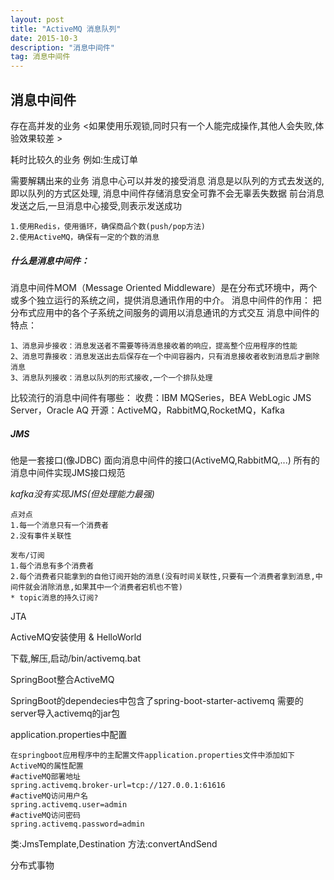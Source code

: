 ```yaml
---
layout: post
title: "ActiveMQ 消息队列"
date: 2015-10-3
description: "消息中间件"
tag: 消息中间件
---
```


## 消息中间件
存在高并发的业务
<如果使用乐观锁,同时只有一个人能完成操作,其他人会失败,体验效果较差 >

耗时比较久的业务
例如:生成订单

需要解耦出来的业务
消息中心可以并发的接受消息
消息是以队列的方式去发送的,即以队列的方式区处理,
消息中间件存储消息安全可靠不会无辜丢失数据
前台消息发送之后,一旦消息中心接受,则表示发送成功

    1.使用Redis，使用循环，确保商品个数(push/pop方法)
    2.使用ActiveMQ，确保有一定的个数的消息

##### 什么是消息中间件：

消息中间件MOM（Message Oriented Middleware）是在分布式环境中，两个或多个独立运行的系统之间，提供消息通讯作用的中介。
消息中间件的作用：
把分布式应用中的各个子系统之间服务的调用以消息通讯的方式交互
消息中间件的特点：

    1、消息异步接收：消息发送者不需要等待消息接收着的响应，提高整个应用程序的性能
    2、消息可靠接收：消息发送出去后保存在一个中间容器内，只有消息接收者收到消息后才删除消息
    3、消息队列接收：消息以队列的形式接收,一个一个排队处理

比较流行的消息中间件有哪些：
收费：IBM MQSeries，BEA WebLogic JMS Server，Oracle AQ
开源：ActiveMQ，RabbitMQ,RocketMQ，Kafka

##### JMS

他是一套接口(像JDBC)
面向消息中间件的接口(ActiveMQ,RabbitMQ,...)
所有的消息中间件实现JMS接口规范

_kafka没有实现JMS(但处理能力最强)_

    点对点
    1.每一个消息只有一个消费者
    2.没有事件关联性

    发布/订阅
    1.每个消息有多个消费者
    2.每个消费者只能拿到的自他订阅开始的消息(没有时间关联性,只要有一个消费者拿到消息,中间件就会消除消息,如果其中一个消费者宕机也不管)
    * topic消息的持久订阅?
JTA

ActiveMQ安装使用 &  HelloWorld

下载,解压,启动/bin/activemq.bat

SpringBoot整合ActiveMQ

SpringBoot的dependecies中包含了spring-boot-starter-activemq
需要的server导入activemq的jar包


application.properties中配置

    在springboot应用程序中的主配置文件application.properties文件中添加如下ActiveMQ的属性配置
    #activeMQ部署地址
    spring.activemq.broker-url=tcp://127.0.0.1:61616
    #activeMQ访问用户名
    spring.activemq.user=admin
    #activeMQ访问密码
    spring.activemq.password=admin

类:JmsTemplate,Destination
方法:convertAndSend



分布式事物
